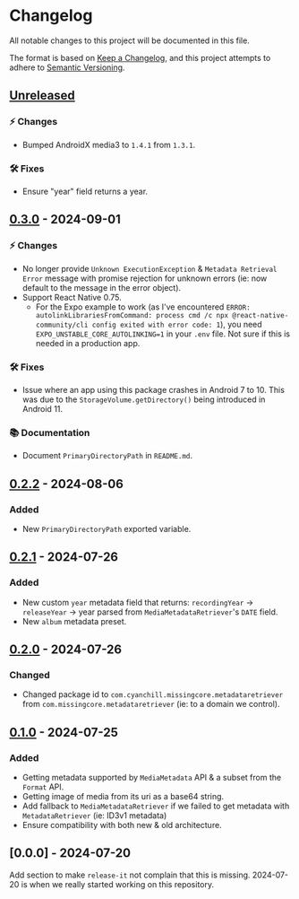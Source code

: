 # Changelog

All notable changes to this project will be documented in this file.

The format is based on [Keep a Changelog](https://keepachangelog.com/en/1.0.0/),
and this project attempts to adhere to [Semantic Versioning](https://semver.org/spec/v2.0.0.html).

## [Unreleased]

### ⚡ Changes

- Bumped AndroidX media3 to `1.4.1` from `1.3.1`.

### 🛠️ Fixes

- Ensure "year" field returns a year.

## [0.3.0] - 2024-09-01

### ⚡ Changes

- No longer provide `Unknown ExecutionException` & `Metadata Retrieval Error` message with promise rejection for unknown errors (ie: now default to the message in the error object).
- Support React Native 0.75.
  - For the Expo example to work (as I've encountered `ERROR: autolinkLibrariesFromCommand: process cmd /c npx @react-native-community/cli config exited with error code: 1`), you need `EXPO_UNSTABLE_CORE_AUTOLINKING=1` in your `.env` file. Not sure if this is needed in a production app.

### 🛠️ Fixes

- Issue where an app using this package crashes in Android 7 to 10. This was due to the `StorageVolume.getDirectory()` being introduced in Android 11.

### 📚 Documentation

- Document `PrimaryDirectoryPath` in `README.md`.

## [0.2.2] - 2024-08-06

### Added

- New `PrimaryDirectoryPath` exported variable.

## [0.2.1] - 2024-07-26

### Added

- New custom `year` metadata field that returns: `recordingYear` -> `releaseYear` -> year parsed from `MediaMetadataRetriever`'s `DATE` field.
- New `album` metadata preset.

## [0.2.0] - 2024-07-26

### Changed

- Changed package id to `com.cyanchill.missingcore.metadataretriever` from `com.missingcore.metadataretriever` (ie: to a domain we control).

## [0.1.0] - 2024-07-25

### Added

- Getting metadata supported by `MediaMetadata` API & a subset from the `Format` API.
- Getting image of media from its uri as a base64 string.
- Add fallback to `MediaMetadataRetriever` if we failed to get metadata with `MetadataRetriever` (ie: ID3v1 metadata)
- Ensure compatibility with both new & old architecture.

## [0.0.0] - 2024-07-20

Add section to make `release-it` not complain that this is missing. 2024-07-20 is when we really started working on this repository.

[unreleased]: https://github.com/MissingCore/react-native-metadata-retriever/compare/v0.3.0...HEAD
[0.3.0]: https://github.com/MissingCore/react-native-metadata-retriever/compare/v0.2.2...v0.3.0
[0.2.2]: https://github.com/MissingCore/react-native-metadata-retriever/compare/v0.2.1...v0.2.2
[0.2.1]: https://github.com/MissingCore/react-native-metadata-retriever/compare/v0.2.0...v0.2.1
[0.2.0]: https://github.com/MissingCore/react-native-metadata-retriever/compare/v0.1.0...v0.2.0
[0.1.0]: https://github.com/MissingCore/react-native-metadata-retriever/releases/tag/v0.1.0
